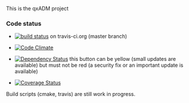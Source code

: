 This is the qxADM project


### Code status

* [![build status](https://secure.travis-ci.org/gitlabhq/gitlabhq.png)](https://travis-ci.org/kcris/qxAdm) on travis-ci.org (master branch)

* [![Code Climate](https://codeclimate.com/github/gitlabhq/gitlabhq.png)](https://codeclimate.com/github/kcris/qxAdm)

* [![Dependency Status](https://gemnasium.com/gitlabhq/gitlabhq.png)](https://gemnasium.com/kcris/qxADm) this button can be yellow (small updates are available) but must not be red (a security fix or an important update is available)

* [![Coverage Status](https://coveralls.io/repos/kcris/qxAdm/badge.png?branch=master)](https://coveralls.io/r/kcris/qxAdm)


Build scripts (cmake, travis) are still work in progress.
